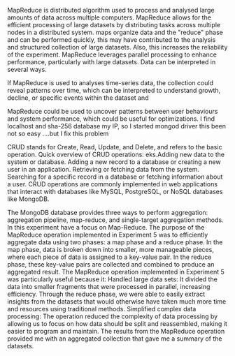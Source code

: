 MapReduce is distributed algorithm used to process and analysed large amounts of data across multiple computers. MapReduce allows for the efficient processing of large datasets by distributing tasks across multiple nodes in a distributed system. maps organize data and the "reduce" phase and can be performed quickly, this may have contributed to the analysis and structured collection of large datasets. Also, this increases the reliability of the experiment. MapReduce leverages parallel processing to enhance performance, particularly with large datasets. Data can be interpreted in several ways. 

 If MapReduce is used to analyses time-series data, the collection could reveal patterns over time, which can be interpreted to understand growth, decline, or specific events within the dataset and 

MapReduce could be used to uncover patterns between user behaviours and system performance, which could be useful for optimizations. I find localhost and sha-256 database my IP, so I started mongod driver this been not so easy ….but I fix this problem 

CRUD stands for Create, Read, Update, and Delete, and refers to the basic operation. Quick overview of CRUD operations: eks.Adding new data to the system or database. Adding a new record to a database or creating a new user in an application. Retrieving or fetching data from the system. Searching for a specific record in a database or fetching information about a user. CRUD operations are commonly implemented in web applications that interact with databases like MySQL, PostgreSQL, or NoSQL databases like MongoDB. 

The MongoDB database provides three ways to perform aggregation: aggregation pipeline, map-reduce, and single-target aggregation methods. In this experiment have a focus on Map-Reduce. The purpose of the MapReduce operation implemented in Experiment 5 was to efficiently aggregate data using two phases: a map phase and a reduce phase. In the map phase, data is broken down into smaller, more manageable pieces, where each piece of data is assigned to a key-value pair. In the reduce phase, these key-value pairs are collected and combined to produce an aggregated result. The MapReduce operation implemented in Experiment 5 was particularly useful because it: Handled large data sets: It divided the data into smaller fragments that were processed in parallel, increasing efficiency. Through the reduce phase, we were able to easily extract insights from the datasets that would otherwise have taken much more time and resources using traditional methods. Simplified complex data processing: The operation reduced the complexity of data processing by allowing us to focus on how data should be split and reassembled, making it easier to program and maintain. The results from the MapReduce operation provided me with an aggregated collection that gave me a summary of the datasets.

